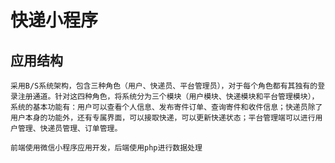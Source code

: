# 快递小程序

## 应用结构

    采用B/S系统架构，包含三种角色（用户、快递员、平台管理员），对于每个角色都有其独有的登录注册通道。针对这四种角色，将系统分为三个模块（用户模块、快递模块和平台管理模块），系统的基本功能有：用户可以查看个人信息、发布寄件订单、查询寄件和收件信息；快递员除了用户本身的功能外，还有专属界面，可以接取快递，可以更新快递状态；平台管理端可以进行用户管理、快递员管理、订单管理。

    前端使用微信小程序应用开发，后端使用php进行数据处理
